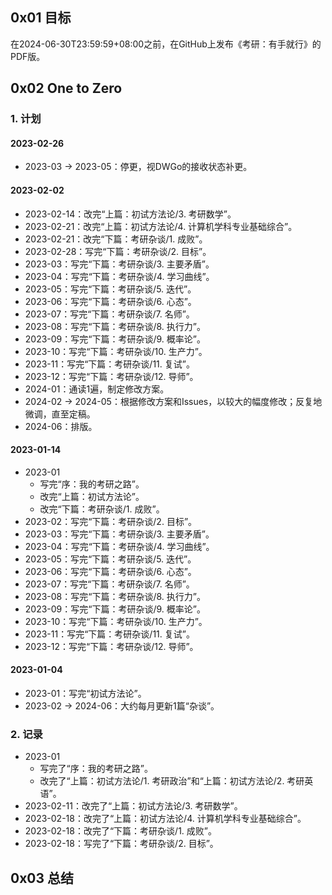 ## 0x01 目标

在2024-06-30T23:59:59+08:00之前，在GitHub上发布《考研：有手就行》的PDF版。

## 0x02 One to Zero

### 1. 计划

#### 2023-02-26

- 2023-03 → 2023-05：停更，视DWGo的接收状态补更。

#### 2023-02-02

- 2023-02-14：改完“上篇：初试方法论/3. 考研数学”。
- 2023-02-21：改完“上篇：初试方法论/4. 计算机学科专业基础综合”。
- 2023-02-21：改完“下篇：考研杂谈/1. 成败”。
- 2023-02-28：写完“下篇：考研杂谈/2. 目标”。
- 2023-03：写完“下篇：考研杂谈/3. 主要矛盾”。
- 2023-04：写完“下篇：考研杂谈/4. 学习曲线”。
- 2023-05：写完“下篇：考研杂谈/5. 迭代”。
- 2023-06：写完“下篇：考研杂谈/6. 心态”。
- 2023-07：写完“下篇：考研杂谈/7. 名师”。
- 2023-08：写完“下篇：考研杂谈/8. 执行力”。
- 2023-09：写完“下篇：考研杂谈/9. 概率论”。
- 2023-10：写完“下篇：考研杂谈/10. 生产力”。
- 2023-11：写完“下篇：考研杂谈/11. 复试”。
- 2023-12：写完“下篇：考研杂谈/12. 导师”。
- 2024-01：通读1遍，制定修改方案。
- 2024-02 → 2024-05：根据修改方案和Issues，以较大的幅度修改；反复地微调，直至定稿。
- 2024-06：排版。

#### 2023-01-14

- 2023-01
  - 写完“序：我的考研之路”。
  - 改完“上篇：初试方法论”。
  - 改完“下篇：考研杂谈/1. 成败”。
- 2023-02：写完“下篇：考研杂谈/2. 目标”。
- 2023-03：写完“下篇：考研杂谈/3. 主要矛盾”。
- 2023-04：写完“下篇：考研杂谈/4. 学习曲线”。
- 2023-05：写完“下篇：考研杂谈/5. 迭代”。
- 2023-06：写完“下篇：考研杂谈/6. 心态”。
- 2023-07：写完“下篇：考研杂谈/7. 名师”。
- 2023-08：写完“下篇：考研杂谈/8. 执行力”。
- 2023-09：写完“下篇：考研杂谈/9. 概率论”。
- 2023-10：写完“下篇：考研杂谈/10. 生产力”。
- 2023-11：写完“下篇：考研杂谈/11. 复试”。
- 2023-12：写完“下篇：考研杂谈/12. 导师”。

#### 2023-01-04

- 2023-01：写完“初试方法论”。
- 2023-02 → 2024-06：大约每月更新1篇“杂谈”。

### 2. 记录

- 2023-01
  - 写完了“序：我的考研之路”。
  - 改完了“上篇：初试方法论/1. 考研政治”和“上篇：初试方法论/2. 考研英语”。
- 2023-02-11：改完了“上篇：初试方法论/3. 考研数学”。
- 2023-02-18：改完了“上篇：初试方法论/4. 计算机学科专业基础综合”。
- 2023-02-18：改完了“下篇：考研杂谈/1. 成败”。
- 2023-02-18：写完了“下篇：考研杂谈/2. 目标”。

## 0x03 总结
